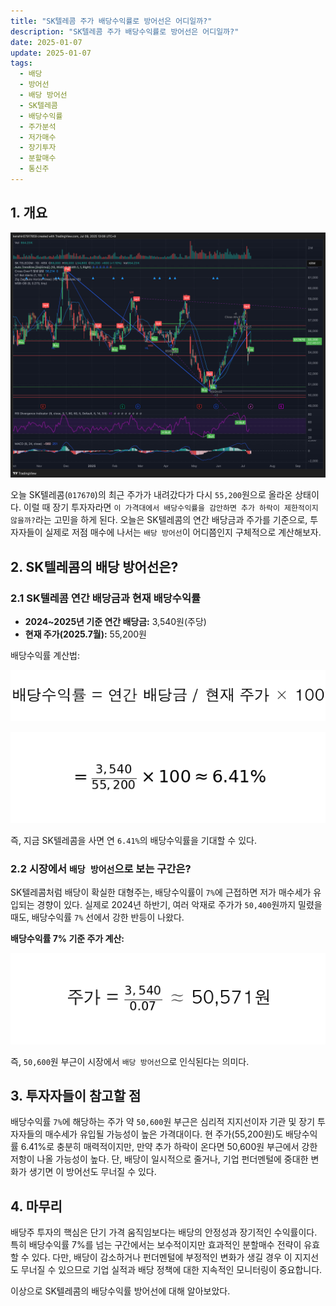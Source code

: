 ```yaml
---
title: "SK텔레콤 주가 배당수익률로 방어선은 어디일까?"
description: "SK텔레콤 주가 배당수익률로 방어선은 어디일까?"
date: 2025-01-07
update: 2025-01-07
tags:
  - 배당
  - 방어선
  - 배당 방어선
  - SK텔레콤
  - 배당수익률
  - 주가분석
  - 저가매수
  - 장기투자
  - 분할매수
  - 통신주
---
```


## 1. 개요

![SK텔레콤 주가 차트](image-20250709130913840.png)

오늘 SK텔레콤(`017670`)의 최근 주가가 내려갔다가 다시  `55,200`원으로 올라온 상태이다. 이럴 때 장기 투자자라면 `이 가격대에서 배당수익률을 감안하면 추가 하락이 제한적이지 않을까?`라는 고민을 하게 된다. 오늘은 SK텔레콤의 연간 배당금과 주가를 기준으로, 투자자들이 실제로 저점 매수에 나서는 `배당 방어선`이 어디쯤인지 구체적으로 계산해보자. 

## 2. SK텔레콤의 배당 방어선은?

### 2.1 SK텔레콤 연간 배당금과 현재 배당수익률

- **2024~2025년 기준 연간 배당금:** 3,540원(주당)
- **현재 주가(2025.7월):** 55,200원

배당수익률 계산법:

![배당수익률 공식](./dividend_yield_formula.png)

![배당수익률 계산](./dividend_yield_calculation.png)

즉, 지금 SK텔레콤을 사면 연 `6.41%`의 배당수익률을 기대할 수 있다.

### 2.2 시장에서 `배당 방어선`으로 보는 구간은?

SK텔레콤처럼 배당이 확실한 대형주는, 배당수익률이 `7%`에 근접하면 저가 매수세가 유입되는 경향이 있다. 실제로 2024년 하반기, 여러 악재로 주가가 `50,400`원까지 밀렸을 때도, 배당수익률 `7%` 선에서 강한 반등이 나왔다.

**배당수익률 7% 기준 주가 계산:**

![주가 계산](./stock_price_calculation.png)

즉, `50,600`원 부근이 시장에서 `배당 방어선`으로 인식된다는 의미다. 

## 3. 투자자들이 참고할 점

배당수익률 `7%`에 해당하는 주가 약 `50,600`원 부근은 심리적 지지선이자 기관 및 장기 투자자들의 매수세가 유입될 가능성이 높은 가격대이다. 현 주가(55,200원)도 배당수익률 6.41%로 충분히 매력적이지만, 만약 추가 하락이 온다면 50,600원 부근에서 강한 저항이 나올 가능성이 높다. 단, 배당이 일시적으로 줄거나, 기업 펀더멘털에 중대한 변화가 생기면 이 방어선도 무너질 수 있다. 

## 4. 마무리

배당주 투자의 핵심은 단기 가격 움직임보다는 배당의 안정성과 장기적인 수익률이다. 특히 배당수익률 7%를 넘는 구간에서는 보수적이지만 효과적인 분할매수 전략이 유효할 수 있다. 다만, 배당이 감소하거나 펀더멘털에 부정적인 변화가 생길 경우 이 지지선도 무너질 수 있으므로 기업 실적과 배당 정책에 대한 지속적인 모니터링이 중요합니다.

이상으로 SK텔레콤의 배당수익률 방어선에 대해 알아보았다. 

